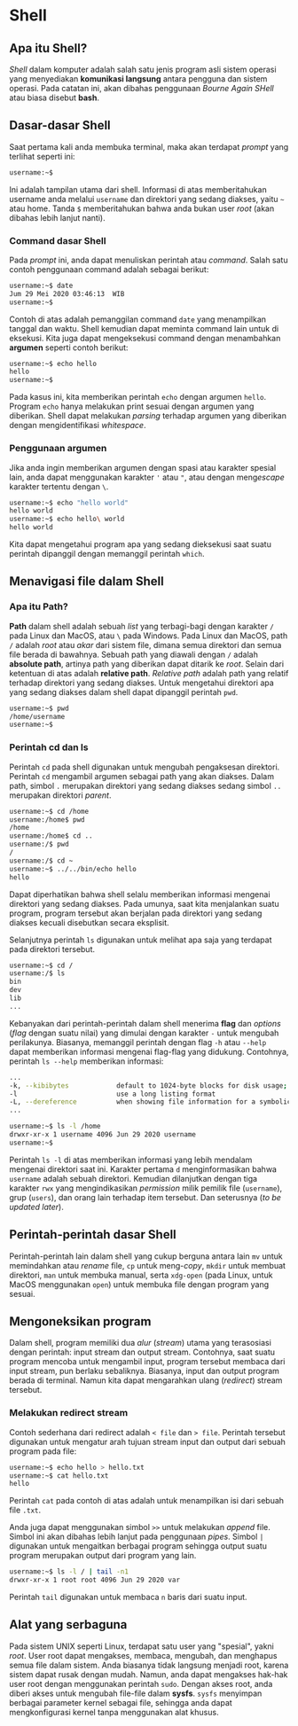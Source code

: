 # Shell
## Apa itu Shell?
*Shell* dalam komputer adalah salah satu jenis program asli sistem operasi yang menyediakan **komunikasi langsung** antara pengguna dan sistem operasi. Pada catatan ini, akan dibahas penggunaan *Bourne Again SHell* atau biasa disebut **bash**.

## Dasar-dasar Shell
Saat pertama kali anda membuka terminal, maka akan terdapat *prompt* yang terlihat seperti ini:
```bash
username:~$
```
Ini adalah tampilan utama dari shell. Informasi di atas memberitahukan username anda melalui `username` dan direktori yang sedang diakses, yaitu `~` atau home. Tanda `$` memberitahukan bahwa anda bukan user *root* (akan dibahas lebih lanjut nanti).

### Command dasar Shell
Pada *prompt* ini, anda dapat menuliskan perintah atau *command*. Salah satu contoh penggunaan command adalah sebagai berikut:
```bash
username:~$ date
Jum 29 Mei 2020 03:46:13  WIB
username:~$
```
Contoh di atas adalah pemanggilan command `date` yang menampilkan tanggal dan waktu. Shell kemudian dapat meminta command lain untuk di eksekusi. Kita juga dapat mengeksekusi command dengan menambahkan **argumen** seperti contoh berikut:
```bash
username:~$ echo hello
hello
username:~$
```
Pada kasus ini, kita memberikan perintah `echo` dengan argumen `hello`. Program `echo` hanya melakukan print sesuai dengan argumen yang diberikan. Shell dapat melakukan *parsing* terhadap argumen yang diberikan dengan mengidentifikasi *whitespace*.

### Penggunaan argumen
Jika anda ingin memberikan argumen dengan spasi atau karakter spesial lain, anda dapat menggunakan karakter `'` atau `"`, atau dengan meng*escape* karakter tertentu dengan `\`.
```bash
username:~$ echo "hello world"
hello world
username:~$ echo hello\ world
hello world
```
Kita dapat mengetahui program apa yang sedang dieksekusi saat suatu perintah dipanggil dengan memanggil perintah `which`.

## Menavigasi file dalam Shell
### Apa itu Path?
**Path** dalam shell adalah sebuah *list* yang terbagi-bagi dengan karakter `/` pada Linux dan MacOS, atau `\` pada Windows. Pada Linux dan MacOS, path `/` adalah *root* atau *akar* dari sistem file, dimana semua direktori dan semua file berada di bawahnya. Sebuah path yang diawali dengan `/` adalah **absolute path**, artinya path yang diberikan dapat ditarik ke *root*. Selain dari ketentuan di atas adalah **relative path**. *Relative path* adalah path yang relatif terhadap direktori yang sedang diakses. Untuk mengetahui direktori apa yang sedang diakses dalam shell dapat dipanggil perintah `pwd`.
```bash
username:~$ pwd
/home/username
username:~$
```
### Perintah cd dan ls
Perintah `cd` pada shell digunakan untuk mengubah pengaksesan direktori. Perintah `cd` mengambil argumen sebagai path yang akan diakses. Dalam path, simbol `.` merupakan direktori yang sedang diakses sedang simbol `..` merupakan direktori *parent*.
```bash
username:~$ cd /home
username:/home$ pwd
/home
username:/home$ cd ..
username:/$ pwd
/
username:/$ cd ~
username:~$ ../../bin/echo hello
hello
```
Dapat diperhatikan bahwa shell selalu memberikan informasi mengenai direktori yang sedang diakses. Pada umunya, saat kita menjalankan suatu program, program tersebut akan berjalan pada direktori yang sedang diakses kecuali disebutkan secara eksplisit. 

Selanjutnya perintah `ls` digunakan untuk melihat apa saja yang terdapat pada direktori tersebut.
```bash
username:~$ cd /
username:/$ ls
bin    
dev   
lib    
...
```
Kebanyakan dari perintah-perintah dalam shell menerima **flag** dan *options* (*flag* dengan suatu nilai) yang dimulai dengan karakter `-` untuk mengubah perilakunya. Biasanya, memanggil perintah dengan flag `-h` atau `--help` dapat memberikan informasi mengenai flag-flag yang didukung. Contohnya, perintah `ls --help` memberikan informasi:
```bash
...
-k, --kibibytes            default to 1024-byte blocks for disk usage; used only with -s and per directory totals
-l                         use a long listing format
-L, --dereference          when showing file information for a symbolic link, show information for the file the link
...
```
```bash
username:~$ ls -l /home
drwxr-xr-x 1 username 4096 Jun 29 2020 username
username:~$
```
Perintah `ls -l` di atas memberikan informasi yang lebih mendalam mengenai direktori saat ini. Karakter pertama `d` menginformasikan bahwa `username` adalah sebuah direktori. Kemudian dilanjutkan dengan tiga karakter `rwx` yang mengindikasikan *permission* milik pemilik file (`username`), grup (`users`), dan orang lain terhadap item tersebut. Dan seterusnya (*to be updated later*).

## Perintah-perintah dasar Shell
Perintah-perintah lain dalam shell yang cukup berguna antara lain `mv` untuk memindahkan atau *rename* file, `cp` untuk meng-*copy*, `mkdir` untuk membuat direktori, `man` untuk membuka manual, serta `xdg-open` (pada Linux, untuk MacOS menggunakan `open`) untuk membuka file dengan program yang sesuai.

## Mengoneksikan program
Dalam shell, program memiliki dua *alur* (*stream*) utama yang terasosiasi dengan perintah: input stream dan output stream. Contohnya, saat suatu program mencoba untuk mengambil input, program tersebut membaca dari input stream, pun berlaku sebaliknya. Biasanya, input dan output program berada di terminal. Namun kita dapat mengarahkan ulang (*redirect*) stream tersebut.

### Melakukan redirect stream
Contoh sederhana dari redirect adalah `< file` dan `> file`. Perintah tersebut digunakan untuk mengatur arah tujuan stream input dan output dari sebuah program pada file:
```bash
username:~$ echo hello > hello.txt
username:~$ cat hello.txt
hello
```
Perintah `cat` pada contoh di atas adalah untuk menampilkan isi dari sebuah file `.txt`.

Anda juga dapat menggunakan simbol `>>` untuk melakukan *append* file. Simbol ini akan dibahas lebih lanjut pada penggunaan *pipes*. Simbol `|` digunakan untuk mengaitkan berbagai program sehingga output suatu program merupakan output dari program yang lain.
```bash
username:~$ ls -l / | tail -n1
drwxr-xr-x 1 root root 4096 Jun 29 2020 var
```
Perintah `tail` digunakan untuk membaca `n` baris dari suatu input.

## Alat yang serbaguna
Pada sistem UNIX seperti Linux, terdapat satu user yang "spesial", yakni *root*. User root dapat mengakses, membaca, mengubah, dan menghapus semua file dalam sistem. Anda biasanya tidak langsung menjadi root, karena sistem dapat rusak dengan mudah. Namun, anda dapat mengakses hak-hak user root dengan menggunakan perintah `sudo`. Dengan akses root, anda diberi akses untuk mengubah file-file dalam **sysfs**. `sysfs` menyimpan berbagai parameter kernel sebagai file, sehingga anda dapat mengkonfigurasi kernel tanpa menggunakan alat khusus.